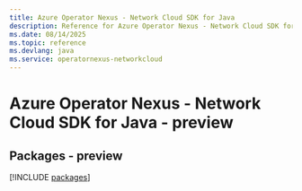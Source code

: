 ```yaml
---
title: Azure Operator Nexus - Network Cloud SDK for Java
description: Reference for Azure Operator Nexus - Network Cloud SDK for Java
ms.date: 08/14/2025
ms.topic: reference
ms.devlang: java
ms.service: operatornexus-networkcloud
---
```

# Azure Operator Nexus - Network Cloud SDK for Java - preview
## Packages - preview
[!INCLUDE [packages](operator-nexus---network-cloud-index.md)]